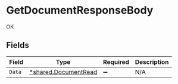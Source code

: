 # GetDocumentResponseBody

OK


## Fields

| Field                                                              | Type                                                               | Required                                                           | Description                                                        |
| ------------------------------------------------------------------ | ------------------------------------------------------------------ | ------------------------------------------------------------------ | ------------------------------------------------------------------ |
| `Data`                                                             | [*shared.DocumentRead](../../../pkg/models/shared/documentread.md) | :heavy_minus_sign:                                                 | N/A                                                                |